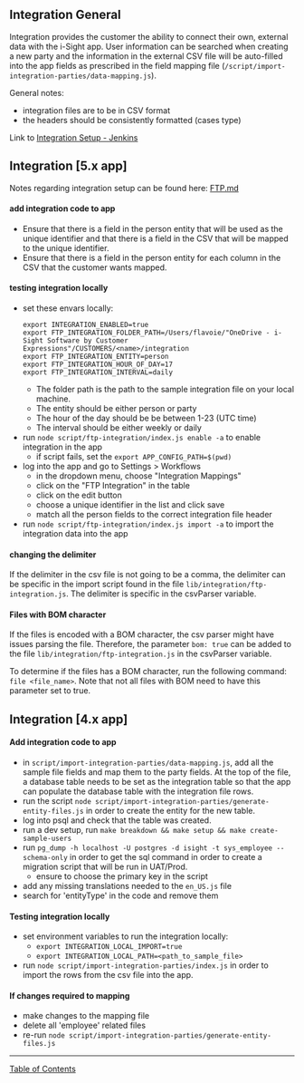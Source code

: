 ## Integration General

Integration provides the customer the ability to connect their own, external data with the i-Sight app. User information can be searched when creating a new party and the information in the external CSV file will be auto-filled into the app fields as prescribed in the field mapping file (`/script/import-integration-parties/data-mapping.js`).

General notes:
- integration files are to be in CSV format
- the headers should be consistently formatted (cases type)

Link to [Integration Setup - Jenkins](../deploy/integration_setup_jenkins.md)

## Integration [5.x app]
Notes regarding integration setup can be found here:
[FTP.md](https://github.com/i-Sight/config_pro_base_v5/blob/v5.4.x/docs/FTP.md)

#### add integration code to app
- Ensure that there is a field in the person entity that will be used as the  unique identifier and that there is a field in the CSV that will be mapped to the unique identifier.
- Ensure that there is a field in the person entity for each column in the CSV that the customer wants mapped.

#### testing integration locally
- set these envars locally:
  ```
  export INTEGRATION_ENABLED=true
  export FTP_INTEGRATION_FOLDER_PATH=/Users/flavoie/"OneDrive - i-Sight Software by Customer Expressions"/CUSTOMERS/<name>/integration
  export FTP_INTEGRATION_ENTITY=person
  export FTP_INTEGRATION_HOUR_OF_DAY=17
  export FTP_INTEGRATION_INTERVAL=daily
  ```
  - The folder path is the path to the sample integration file on your local machine. 
  - The entity should be either person or party
  - The hour of the day should be be between 1-23 (UTC time)
  - The interval should be either weekly or daily 
- run `node script/ftp-integration/index.js enable -a` to enable integration in the app
  - if script fails, set the `export APP_CONFIG_PATH=$(pwd)`
- log into the app and go to Settings > Workflows
  - in the dropdown menu, choose "Integration Mappings"
  - click on the "FTP Integration" in the table
  - click on the edit button
  - choose a unique identifier in the list and click save
  - match all the person fields to the correct integration file header
- run `node script/ftp-integration/index.js import -a` to import the integration data into the app

#### changing the delimiter
If the delimiter in the csv file is not going to be a comma, the delimiter can be specific in the import script found in the file `lib/integration/ftp-integration.js`. The delimiter is specific in the csvParser variable.

#### Files with BOM character
If the files is encoded with a BOM character, the csv parser might have issues parsing the file. Therefore, the parameter `bom: true` can be added to the file `lib/integration/ftp-integration.js` in the csvParser variable.

To determine if the files has a BOM character, run the following command: `file <file_name>`. Note that not all files with BOM need to have this parameter set to true.

## Integration [4.x app]

#### Add integration code to app
- in `script/import-integration-parties/data-mapping.js`, add all the sample file fields and map them to the party fields. At the top of the file, a database table needs to be set as the integration table so that the app can populate the database table with the integration file rows.
- run the script `node script/import-integration-parties/generate-entity-files.js` in order to create
the entity for the new table.
- log into psql and check that the table was created.
- run a dev setup, run `make breakdown && make setup && make create-sample-users`
- run `pg_dump -h localhost -U postgres -d isight -t sys_employee --schema-only` in order to get the sql command in order to create a migration script that will be run in UAT/Prod.
  - ensure to choose the primary key in the script
- add any missing translations needed to the `en_US.js` file
- search for 'entityType' in the code and remove them

#### Testing integration locally
- set environment variables to run the integration locally:
  - `export INTEGRATION_LOCAL_IMPORT=true`
  - `export INTEGRATION_LOCAL_PATH=<path_to_sample_file>`
- run `node script/import-integration-parties/index.js` in order to import the rows from the csv file
into the app.

#### If changes required to mapping
- make changes to the mapping file
- delete all 'employee' related files
- re-run `node script/import-integration-parties/generate-entity-files.js`


***
[Table of Contents](../README.md)

